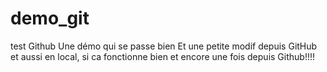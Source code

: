 # demo_git
test Github
Une démo qui se passe bien
Et une petite modif depuis GitHub
et aussi en local, si ca fonctionne bien    et encore une fois depuis Github!!!!
